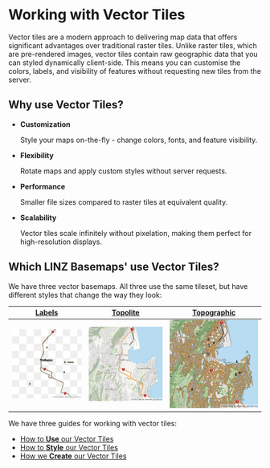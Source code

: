 # Working with Vector Tiles

Vector tiles are a modern approach to delivering map data that offers significant advantages over traditional raster tiles. Unlike raster tiles, which are pre-rendered images, vector tiles contain raw geographic data that you can styled dynamically client-side. This means you can customise the colors, labels, and visibility of features without requesting new tiles from the server.

## Why use Vector Tiles?

- **Customization**

  Style your maps on-the-fly - change colors, fonts, and feature visibility.

- **Flexibility**

  Rotate maps and apply custom styles without server requests.

- **Performance**

  Smaller file sizes compared to raster tiles at equivalent quality.

- **Scalability**

  Vector tiles scale infinitely without pixelation, making them perfect for high-resolution displays.

## Which LINZ Basemaps' use Vector Tiles?

We have three vector basemaps. All three use the same tileset, but have different styles that change the way they look:

|        [Labels]        |        [Topolite]        |        [Topographic]        |
| :--------------------: | :----------------------: | :-------------------------: |
| ![](static/labels.png) | ![](static/topolite.png) | ![](static/topographic.png) |

[Labels]: https://basemaps.linz.govt.nz/?style=labels-v2
[Topolite]: https://basemaps.linz.govt.nz/?style=topolite-v2
[Topographic]: https://basemaps.linz.govt.nz/?style=topographic-v2

We have three guides for working with vector tiles:

- [How to **Use** our Vector Tiles][3]
- [How to **Style** our Vector Tiles][2]
- [How we **Create** our Vector Tiles][1]

[1]: creation/README.md
[2]: styling/README.md
[3]: usage/README.md
